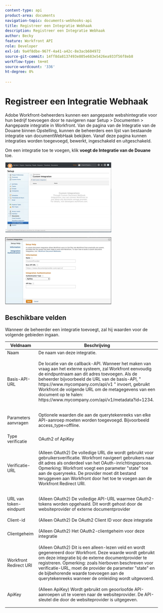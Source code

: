 ```yaml
---
content-type: api
product-area: documents
navigation-topic: documents-webhooks-api
title: Registreer een Integratie Webhaak
description: Registreer een Integratie Webhaak
author: Becky
feature: Workfront API
role: Developer
exl-id: 9a4f8dbe-967f-4a41-a42c-8e3acb604972
source-git-commit: 14ff8da8137493e805e683e5426ea933f56f8eb8
workflow-type: tm+mt
source-wordcount: '336'
ht-degree: 0%

---
```



# Registreer een Integratie Webhaak

Adobe Workfront-beheerders kunnen een aangepaste webshintegratie voor hun bedrijf toevoegen door te navigeren naar Setup > Documenten > Aangepaste integratie in Workfront. Van de pagina van de Integratie van de Douane binnen Opstelling, kunnen de beheerders een lijst van bestaande integratie van documentWebHaak bekijken. Vanaf deze pagina kunnen integraties worden toegevoegd, bewerkt, ingeschakeld en uitgeschakeld.

Om een integratie toe te voegen, klik **voegt de Integratie van de Douane** toe.

![](assets/webhooks-integration-350x230.png)

![](assets/webhooks-integration-2-350x220.png)

## Beschikbare velden

Wanneer de beheerder een integratie toevoegt, zal hij waarden voor de volgende gebieden ingaan.

<table style="table-layout:auto"> 
 <col> 
 <col> 
 <thead> 
  <tr> 
   <th>Veldnaam</th> 
   <th>Beschrijving</th> 
  </tr> 
 </thead> 
 <tbody> 
  <tr> 
   <td>Naam</td> 
   <td>De naam van deze integratie.</td> 
  </tr> 
  <tr> 
   <td>Basis-API-URL</td> 
   <td> <p>De locatie van de callback-API. Wanneer het maken van vraag aan het externe systeem, zal Workfront eenvoudig de eindpuntnaam aan dit adres toevoegen. Als de beheerder bijvoorbeeld de URL van de basis-API, " https://www.mycompany.com/api/v1 " invoert, gebruikt Workfront de volgende URL om de metagegevens van een document op te halen: https://www.mycompany.com/api/v1/metadata?id=1234.</p> </td> 
  </tr> 
  <tr> 
   <td>Parameters aanvragen</td> 
   <td> <p>Optionele waarden die aan de querytekenreeks van elke API-aanroep moeten worden toegevoegd. Bijvoorbeeld access_type=offline. </p> </td> 
  </tr> 
  <tr> 
   <td>Type verificatie</td> 
   <td>OAuth2 of ApiKey</td> 
  </tr> 
  <tr> 
   <td>Verificatie-URL</td> 
   <td> <p>(Alleen OAuth2) De volledige URL die wordt gebruikt voor gebruikersverificatie. Workfront navigeert gebruikers naar dit adres als onderdeel van het OAuth-inrichtingsproces. Opmerking: Workfront voegt een parameter "state" toe aan de queryreeks. De provider moet dit bestand teruggeven aan Workfront door het toe te voegen aan de Workfront Redirect URI.</p> </td> 
  </tr> 
  <tr> 
   <td>URL van token-eindpunt</td> 
   <td> <p>(Alleen OAuth2) De volledige API-URL waarmee OAuth2-tokens worden opgehaald. Dit wordt gehost door de websiteprovider of externe documentprovider</p> </td> 
  </tr> 
  <tr> 
   <td>Client-id</td> 
   <td>(Alleen OAuth2) De OAuth2 Client ID voor deze integratie</td> 
  </tr> 
  <tr> 
   <td>Clientgeheim</td> 
   <td> <p>(Alleen OAuth2) Het OAuth2-clientgeheim voor deze integratie</p> </td> 
  </tr> 
  <tr> 
   <td>Workfront Redirect URI</td> 
   <td>(Alleen OAuth2) Dit is een alleen-lezen veld en wordt gegenereerd door Workfront. Deze waarde wordt gebruikt om deze integratie bij de externe documentprovider te registreren. Opmerking: zoals hierboven beschreven voor verificatie-URL, moet de provider de parameter "state" en de bijbehorende waarde toevoegen aan de querytekenreeks wanneer de omleiding wordt uitgevoerd.</td> 
  </tr> 
  <tr> 
   <td>ApiKey</td> 
   <td> <p>(Alleen ApiKey) Wordt gebruikt om geoorloofde API-aanroepen uit te voeren naar de websiteprovider. De API-sleutel die door de websiteprovider is uitgegeven.</p> </td> 
  </tr> 
 </tbody> 
</table>
